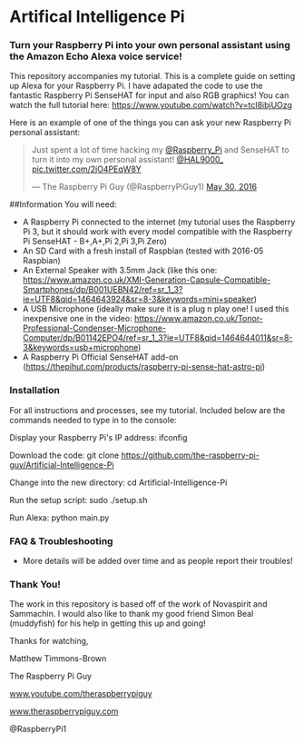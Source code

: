 # Artifical Intelligence Pi
### Turn your Raspberry Pi into your own personal assistant using the Amazon Echo Alexa voice service!

This repository accompanies my tutorial. This is a complete guide on setting up Alexa for your Raspberry Pi. I have adapated the code to use the fantastic Raspberry Pi SenseHAT for input and also RGB graphics! You can watch the full tutorial here: https://www.youtube.com/watch?v=tcI8ibjUOzg

Here is an example of one of the things you can ask your new Raspberry Pi personal assistant: 

<blockquote class="twitter-tweet" data-lang="en"><p lang="en" dir="ltr">Just spent a lot of time hacking my <a href="https://twitter.com/Raspberry_Pi">@Raspberry_Pi</a> and SenseHAT to turn it into my own personal assistant! <a href="https://twitter.com/HAL9000_">@HAL9000_</a> <a href="https://t.co/2jO4PEqW8Y">pic.twitter.com/2jO4PEqW8Y</a></p>&mdash; The Raspberry Pi Guy (@RaspberryPiGuy1) <a href="https://twitter.com/RaspberryPiGuy1/status/737364956354596864">May 30, 2016</a></blockquote>
<script async src="//platform.twitter.com/widgets.js" charset="utf-8"></script>

##Information
You will need:
* A Raspberry Pi connected to the internet (my tutorial uses the Raspberry Pi 3, but it should work with every model compatible with the Raspberry Pi SenseHAT - B+,A+,Pi 2,Pi 3,Pi Zero)
* An SD Card with a fresh install of Raspbian (tested with 2016-05 Raspbian)
* An External Speaker with 3.5mm Jack (like this one: https://www.amazon.co.uk/XMI-Generation-Capsule-Compatible-Smartphones/dp/B001UEBN42/ref=sr_1_3?ie=UTF8&qid=1464643924&sr=8-3&keywords=mini+speaker)
* A USB Microphone (ideally make sure it is a plug n play one! I used this inexpensive one in the video: https://www.amazon.co.uk/Tonor-Professional-Condenser-Microphone-Computer/dp/B01142EPO4/ref=sr_1_3?ie=UTF8&qid=1464644011&sr=8-3&keywords=usb+microphone)
* A Raspberry Pi Official SenseHAT add-on (https://thepihut.com/products/raspberry-pi-sense-hat-astro-pi)

### Installation

For all instructions and processes, see my tutorial. Included below are the commands needed to type in to the console:

Display your Raspberry Pi's IP address: ifconfig

Download the code: git clone https://github.com/the-raspberry-pi-guy/Artificial-Intelligence-Pi

Change into the new directory: cd Artificial-Intelligence-Pi

Run the setup script: sudo ./setup.sh

Run Alexa: python main.py

### FAQ & Troubleshooting

- More details will be added over time and as people report their troubles!

### Thank You!

The work in this repository is based off of the work of Novaspirit and Sammachin. I would also like to thank my good friend Simon Beal (muddyfish) for his help in getting this up and going!

Thanks for watching,

Matthew Timmons-Brown

The Raspberry Pi Guy

www.youtube.com/theraspberrypiguy

www.theraspberrypiguy.com

@RaspberryPi1
